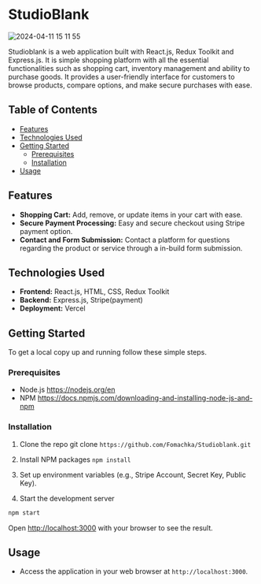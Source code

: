 # StudioBlank
![2024-04-11 15 11 55](https://github.com/Fomachka/StudioBlank/assets/47694895/2cf59504-f67f-4eca-a8e1-38305c869463)


Studioblank is a web application built with React.js, Redux Toolkit and Express.js. It is simple shopping platform with all the essential functionalities such as shopping cart, inventory management and ability to purchase goods. It provides a user-friendly interface for customers to browse products, compare options, and make secure purchases with ease.
 
## Table of Contents

- [Features](#features)
- [Technologies Used](#technologies-used)
- [Getting Started](#getting-started)
  - [Prerequisites](#prerequisites)
  - [Installation](#installation)
- [Usage](#usage)

## Features

- **Shopping Cart:** Add, remove, or update items in your cart with ease.
- **Secure Payment Processing:** Easy and secure checkout using Stripe payment option.
- **Contact and Form Submission:** Contact a platform for questions regarding the product or service through a in-build form submission.

## Technologies Used

- **Frontend:** React.js, HTML, CSS, Redux Toolkit
- **Backend:** Express.js, Stripe(payment)
- **Deployment:** Vercel

## Getting Started

To get a local copy up and running follow these simple steps.

### Prerequisites

- Node.js https://nodejs.org/en
- NPM https://docs.npmjs.com/downloading-and-installing-node-js-and-npm

### Installation

1. Clone the repo
git clone ```https://github.com/Fomachka/Studioblank.git```

2. Install NPM packages
```npm install```

3. Set up environment variables (e.g., Stripe Account, Secret Key, Public Key).

4. Start the development server

```bash
npm start
```

Open [http://localhost:3000](http://localhost:3000) with your browser to see the result.

## Usage

- Access the application in your web browser at `http://localhost:3000`.
